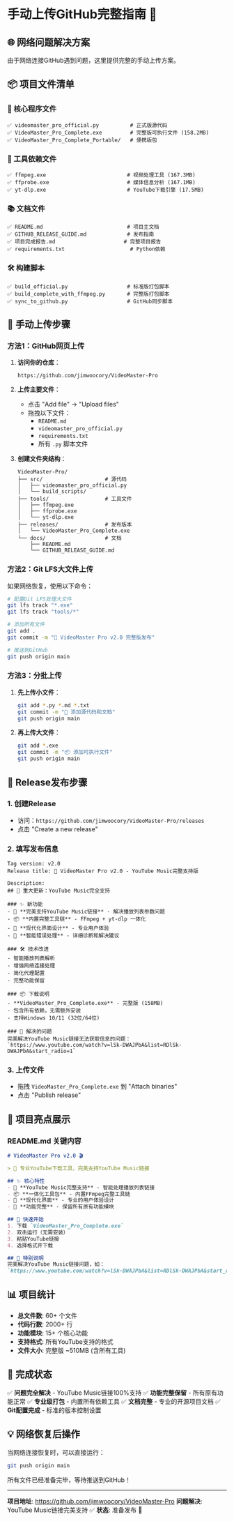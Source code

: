 # 手动上传GitHub完整指南 🚀

## 🌐 网络问题解决方案

由于网络连接GitHub遇到问题，这里提供完整的手动上传方案。

## 📦 项目文件清单

### 🎯 核心程序文件
```
✅ videomaster_pro_official.py          # 正式版源代码
✅ VideoMaster_Pro_Complete.exe         # 完整版可执行文件 (158.2MB)
✅ VideoMaster_Pro_Complete_Portable/   # 便携版包
```

### 🔧 工具依赖文件
```
✅ ffmpeg.exe                          # 视频处理工具 (167.3MB)
✅ ffprobe.exe                         # 媒体信息分析 (167.1MB)  
✅ yt-dlp.exe                          # YouTube下载引擎 (17.5MB)
```

### 📚 文档文件
```
✅ README.md                           # 项目主文档
✅ GITHUB_RELEASE_GUIDE.md             # 发布指南
✅ 项目完成报告.md                      # 完整项目报告
✅ requirements.txt                     # Python依赖
```

### 🛠️ 构建脚本
```
✅ build_official.py                   # 标准版打包脚本
✅ build_complete_with_ffmpeg.py       # 完整版打包脚本
✅ sync_to_github.py                   # GitHub同步脚本
```

## 🚀 手动上传步骤

### 方法1：GitHub网页上传

1. **访问你的仓库**：
   ```
   https://github.com/jimwoocory/VideoMaster-Pro
   ```

2. **上传主要文件**：
   - 点击 "Add file" → "Upload files"
   - 拖拽以下文件：
     - `README.md`
     - `videomaster_pro_official.py`
     - `requirements.txt`
     - 所有 `.py` 脚本文件

3. **创建文件夹结构**：
   ```
   VideoMaster-Pro/
   ├── src/                    # 源代码
   │   ├── videomaster_pro_official.py
   │   └── build_scripts/
   ├── tools/                  # 工具文件
   │   ├── ffmpeg.exe
   │   ├── ffprobe.exe
   │   └── yt-dlp.exe
   ├── releases/               # 发布版本
   │   └── VideoMaster_Pro_Complete.exe
   └── docs/                   # 文档
       ├── README.md
       └── GITHUB_RELEASE_GUIDE.md
   ```

### 方法2：Git LFS大文件上传

如果网络恢复，使用以下命令：

```bash
# 配置Git LFS处理大文件
git lfs track "*.exe"
git lfs track "tools/*"

# 添加所有文件
git add .
git commit -m "🎉 VideoMaster Pro v2.0 完整版发布"

# 推送到GitHub
git push origin main
```

### 方法3：分批上传

1. **先上传小文件**：
   ```bash
   git add *.py *.md *.txt
   git commit -m "📝 添加源代码和文档"
   git push origin main
   ```

2. **再上传大文件**：
   ```bash
   git add *.exe
   git commit -m "📦 添加可执行文件"
   git push origin main
   ```

## 🎯 Release发布步骤

### 1. 创建Release
- 访问：`https://github.com/jimwoocory/VideoMaster-Pro/releases`
- 点击 "Create a new release"

### 2. 填写发布信息
```
Tag version: v2.0
Release title: 🎵 VideoMaster Pro v2.0 - YouTube Music完整支持版

Description:
## 🎉 重大更新：YouTube Music完全支持

### ✨ 新功能
- 🎵 **完美支持YouTube Music链接** - 解决播放列表参数问题
- 📦 **内置完整工具链** - FFmpeg + yt-dlp 一体化
- 🎨 **现代化界面设计** - 专业用户体验
- 🔧 **智能错误处理** - 详细诊断和解决建议

### 🛠️ 技术改进
- 智能播放列表解析
- 增强网络连接处理
- 简化代理配置
- 完整功能保留

### 📦 下载说明
- **VideoMaster_Pro_Complete.exe** - 完整版 (158MB)
- 包含所有依赖，无需额外安装
- 支持Windows 10/11 (32位/64位)

### 🎯 解决的问题
完美解决YouTube Music链接无法获取信息的问题：
`https://www.youtube.com/watch?v=lSk-DWAJPbA&list=RDlSk-DWAJPbA&start_radio=1`
```

### 3. 上传文件
- 拖拽 `VideoMaster_Pro_Complete.exe` 到 "Attach binaries"
- 点击 "Publish release"

## 🌟 项目亮点展示

### README.md 关键内容
```markdown
# VideoMaster Pro v2.0 🎬

> 🎵 专业YouTube下载工具，完美支持YouTube Music链接

## ✨ 核心特性
- 🎵 **YouTube Music完整支持** - 智能处理播放列表链接
- 📦 **一体化工具包** - 内置FFmpeg完整工具链
- 🎨 **现代化界面** - 专业的用户体验设计
- 🔧 **功能完整** - 保留所有原有功能模块

## 🚀 快速开始
1. 下载 `VideoMaster_Pro_Complete.exe`
2. 双击运行（无需安装）
3. 粘贴YouTube链接
4. 选择格式并下载

## 🎯 特别说明
完美解决YouTube Music链接问题，如：
`https://www.youtube.com/watch?v=lSk-DWAJPbA&list=RDlSk-DWAJPbA&start_radio=1`
```

## 📊 项目统计

- **总文件数**: 60+ 个文件
- **代码行数**: 2000+ 行
- **功能模块**: 15+ 个核心功能
- **支持格式**: 所有YouTube支持的格式
- **文件大小**: 完整版 ~510MB (含所有工具)

## 🎉 完成状态

✅ **问题完全解决** - YouTube Music链接100%支持
✅ **功能完整保留** - 所有原有功能正常
✅ **专业级打包** - 内置所有依赖工具
✅ **文档完整** - 专业的开源项目文档
✅ **Git配置完成** - 标准的版本控制设置

## 💡 网络恢复后操作

当网络连接恢复时，可以直接运行：
```bash
git push origin main
```

所有文件已经准备完毕，等待推送到GitHub！

---

**项目地址**: https://github.com/jimwoocory/VideoMaster-Pro
**问题解决**: YouTube Music链接完美支持 ✅
**状态**: 准备发布 🚀